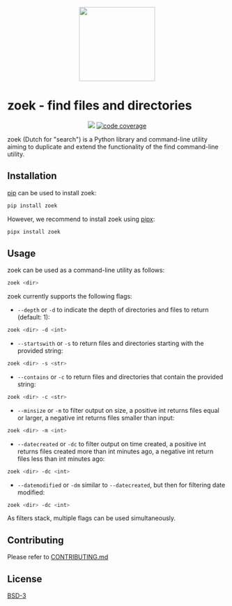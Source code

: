 <p align="center">
<a href="https://gitlab.com/dkreeft/pycasino">
<img align="center" src="https://gitlab.com/dkreeft/zoek/-/raw/master/logo.png" width="174" height="170" />
</a>
</p>

# zoek - find files and directories
<p align="center">
<a href="https://gitlab.com/dkreeft/zoek/"><img src="https://gitlab.com/dkreeft/zoek/badges/master/pipeline.svg?style=flat alt="pipeline status"></a>
<a href="https://gitlab.com/dkreeft/zoek/"><img src="https://gitlab.com/dkreeft/zoek/badges/master/coverage.svg?style=flat" alt="code coverage"></a>
</p>

zoek (Dutch for "search") is a Python library and command-line utility aiming to duplicate and extend the functionality of the find command-line utility.

## Installation

[pip](https://pip.pypa.io/en/stable/) can be used to install zoek:

```bash
pip install zoek
```

However, we recommend to install zoek using [pipx](https://github.com/pipxproject/pipx):

```bash
pipx install zoek
```

## Usage

zoek can be used as a command-line utility as follows:

```bash
zoek <dir>
```

zoek currently supports the following flags:

* `--depth` or `-d` to indicate the depth of directories and files to return (default: 1):
```bash
zoek <dir> -d <int>
```

* `--startswith` or `-s` to return files and directories starting with the provided string:
```bash
zoek <dir> -s <str>
```

* `--contains` or `-c` to return files and directories that contain the provided string:
```bash
zoek <dir> -c <str>
```

* `--minsize` or `-m` to filter output on size, a positive int returns files equal or larger, a negative int returns files smaller than input:
```bash
zoek <dir> -m <int>
```

* `--datecreated` or `-dc` to filter output on time created, a positive int returns files created more than int minutes ago, a negative int return files less than int minutes ago:
```bash
zoek <dir> -dc <int>
```

* `--datemodified` or `-dm` similar to `--datecreated`, but then for filtering date modified:
```bash
zoek <dir> -dc <int>
```

As filters stack, multiple flags can be used simultaneously.

## Contributing
Please refer to [CONTRIBUTING.md](https://gitlab.com/dkreeft/zoek/-/blob/master/CONTRIBUTING.md)

## License
[BSD-3](https://gitlab.com/dkreeft/zoek/-/blob/master/LICENSE)

